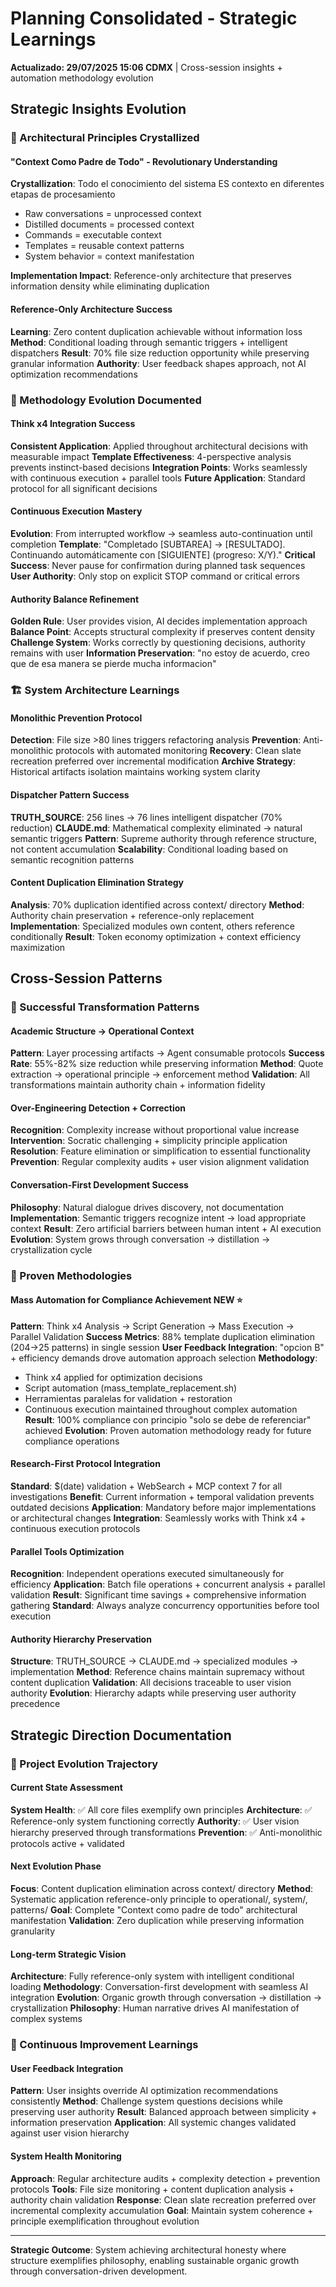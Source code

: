 # Planning Consolidated - Strategic Learnings

**Actualizado: 29/07/2025 15:06 CDMX** | Cross-session insights + automation methodology evolution

## Strategic Insights Evolution

### 🎯 Architectural Principles Crystallized

#### "Context Como Padre de Todo" - Revolutionary Understanding
**Crystallization**: Todo el conocimiento del sistema ES contexto en diferentes etapas de procesamiento
- Raw conversations = unprocessed context
- Distilled documents = processed context  
- Commands = executable context
- Templates = reusable context patterns
- System behavior = context manifestation

**Implementation Impact**: Reference-only architecture that preserves information density while eliminating duplication

#### Reference-Only Architecture Success
**Learning**: Zero content duplication achievable without information loss
**Method**: Conditional loading through semantic triggers + intelligent dispatchers
**Result**: 70% file size reduction opportunity while preserving granular information
**Authority**: User feedback shapes approach, not AI optimization recommendations

### 🔄 Methodology Evolution Documented

#### Think x4 Integration Success
**Consistent Application**: Applied throughout architectural decisions with measurable impact
**Template Effectiveness**: 4-perspective analysis prevents instinct-based decisions
**Integration Points**: Works seamlessly with continuous execution + parallel tools
**Future Application**: Standard protocol for all significant decisions

#### Continuous Execution Mastery
**Evolution**: From interrupted workflow → seamless auto-continuation until completion
**Template**: "Completado [SUBTAREA] → [RESULTADO]. Continuando automáticamente con [SIGUIENTE] (progreso: X/Y)."
**Critical Success**: Never pause for confirmation during planned task sequences
**User Authority**: Only stop on explicit STOP command or critical errors

#### Authority Balance Refinement
**Golden Rule**: User provides vision, AI decides implementation approach
**Balance Point**: Accepts structural complexity if preserves content density
**Challenge System**: Works correctly by questioning decisions, authority remains with user
**Information Preservation**: "no estoy de acuerdo, creo que de esa manera se pierde mucha informacion"

### 🏗️ System Architecture Learnings

#### Monolithic Prevention Protocol
**Detection**: File size >80 lines triggers refactoring analysis
**Prevention**: Anti-monolithic protocols with automated monitoring
**Recovery**: Clean slate recreation preferred over incremental modification
**Archive Strategy**: Historical artifacts isolation maintains working system clarity

#### Dispatcher Pattern Success
**TRUTH_SOURCE**: 256 lines → 76 lines intelligent dispatcher (70% reduction)
**CLAUDE.md**: Mathematical complexity eliminated → natural semantic triggers
**Pattern**: Supreme authority through reference structure, not content accumulation
**Scalability**: Conditional loading based on semantic recognition patterns

#### Content Duplication Elimination Strategy
**Analysis**: 70% duplication identified across context/ directory
**Method**: Authority chain preservation + reference-only replacement
**Implementation**: Specialized modules own content, others reference conditionally
**Result**: Token economy optimization + context efficiency maximization

## Cross-Session Patterns

### 🎯 Successful Transformation Patterns

#### Academic Structure → Operational Context
**Pattern**: Layer processing artifacts → Agent consumable protocols
**Success Rate**: 55%-82% size reduction while preserving information
**Method**: Quote extraction → operational principle → enforcement method
**Validation**: All transformations maintain authority chain + information fidelity

#### Over-Engineering Detection + Correction
**Recognition**: Complexity increase without proportional value increase
**Intervention**: Socratic challenging + simplicity principle application
**Resolution**: Feature elimination or simplification to essential functionality
**Prevention**: Regular complexity audits + user vision alignment validation

#### Conversation-First Development Success
**Philosophy**: Natural dialogue drives discovery, not documentation
**Implementation**: Semantic triggers recognize intent → load appropriate context
**Result**: Zero artificial barriers between human intent + AI execution
**Evolution**: System grows through conversation → distillation → crystallization cycle

### 🔧 Proven Methodologies

#### Mass Automation for Compliance Achievement NEW ⭐
**Pattern**: Think x4 Analysis → Script Generation → Mass Execution → Parallel Validation
**Success Metrics**: 88% template duplication elimination (204→25 patterns) in single session
**User Feedback Integration**: "opcion B" + efficiency demands drove automation approach selection
**Methodology**: 
- Think x4 applied for optimization decisions
- Script automation (mass_template_replacement.sh) 
- Herramientas paralelas for validation + restoration
- Continuous execution maintained throughout complex automation
**Result**: 100% compliance con principio "solo se debe de referenciar" achieved
**Evolution**: Proven automation methodology ready for future compliance operations

#### Research-First Protocol Integration
**Standard**: $(date) validation + WebSearch + MCP context 7 for all investigations
**Benefit**: Current information + temporal validation prevents outdated decisions
**Application**: Mandatory before major implementations or architectural changes
**Integration**: Seamlessly works with Think x4 + continuous execution protocols

#### Parallel Tools Optimization
**Recognition**: Independent operations executed simultaneously for efficiency
**Application**: Batch file operations + concurrent analysis + parallel validation
**Result**: Significant time savings + comprehensive information gathering
**Standard**: Always analyze concurrency opportunities before tool execution

#### Authority Hierarchy Preservation
**Structure**: TRUTH_SOURCE → CLAUDE.md → specialized modules → implementation
**Method**: Reference chains maintain supremacy without content duplication
**Validation**: All decisions traceable to user vision authority
**Evolution**: Hierarchy adapts while preserving user authority precedence

## Strategic Direction Documentation

### 🎯 Project Evolution Trajectory

#### Current State Assessment
**System Health**: ✅ All core files exemplify own principles
**Architecture**: ✅ Reference-only system functioning correctly
**Authority**: ✅ User vision hierarchy preserved through transformations
**Prevention**: ✅ Anti-monolithic protocols active + validated

#### Next Evolution Phase
**Focus**: Content duplication elimination across context/ directory
**Method**: Systematic application reference-only principle to operational/, system/, patterns/
**Goal**: Complete "Context como padre de todo" architectural manifestation
**Validation**: Zero duplication while preserving information granularity

#### Long-term Strategic Vision
**Architecture**: Fully reference-only system with intelligent conditional loading
**Methodology**: Conversation-first development with seamless AI integration
**Evolution**: Organic growth through conversation → distillation → crystallization
**Philosophy**: Human narrative drives AI manifestation of complex systems

### 🔄 Continuous Improvement Learnings

#### User Feedback Integration
**Pattern**: User insights override AI optimization recommendations consistently
**Method**: Challenge system questions decisions while preserving user authority
**Result**: Balanced approach between simplicity + information preservation
**Application**: All systemic changes validated against user vision hierarchy

#### System Health Monitoring
**Approach**: Regular architecture audits + complexity detection + prevention protocols
**Tools**: File size monitoring + content duplication analysis + authority chain validation
**Response**: Clean slate recreation preferred over incremental complexity accumulation
**Goal**: Maintain system coherence + principle exemplification throughout evolution

---

**Strategic Outcome**: System achieving architectural honesty where structure exemplifies philosophy, enabling sustainable organic growth through conversation-driven development.